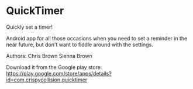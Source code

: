 # QuickTimer
Quickly set a timer!

Android app for all those occasions when you need to set a reminder in the near future, but don't want to fiddle around with the settings.

Authors: 
  Chris Brown
  Sienna Brown

Download it from the Google play store:
https://play.google.com/store/apps/details?id=com.crispycollision.quicktimer
